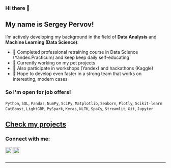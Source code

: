 ### Hi there 👋

## My name is Sergey Pervov!

I’m actively developing my background in the field of **Data Analysis** and **Machine Learning (Data Science)**:

- 🌱 Completed professional retraining course in Data Science (Yandex.Practicum) and keep keep daily self-educating 
- 🔭 Currently working on my pet projects
- 👯 Also participate in workshops (Yandex) and hackathons (Kaggle)
- 🤔 Hope to develop even faster in a strong team that works on interesting, modern cases

### So I'm open for job offers!

`Python`, `SQL`, `Pandas`, `NumPy`, `SciPy`, `Matplotlib`, `Seaborn`, `Plotly`, `Scikit-learn`<br> 
`CatBoost`, `LightGBM`, `PySpark`, `Keras`, `NLTK`, `SpaCy`, `Streamlit`, `Git`, `Jupyter`

## [Check my projects](Yandex.Practicum_projects/, "Open repo with projects")

### Connect with me:
[<img align="left" alt="perv0vser | Telegram" width="22px" src="https://cdn.jsdelivr.net/npm/simple-icons@v3/icons/telegram.svg" />][telegram]
[<img align="left" alt="perv0vser | Instagram" width="22px" src="https://cdn.jsdelivr.net/npm/simple-icons@v3/icons/instagram.svg" />][instagram]


<br />
<br />

---




[telegram]: https://t.me/sergeypervov/
[instagram]: https://www.instagram.com/mamkin.digitalnomad/




